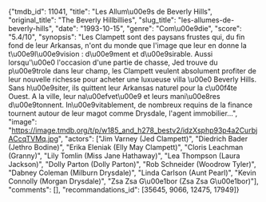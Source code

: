 {"tmdb_id": 11041, "title": "Les Allum\u00e9s de Beverly Hills", "original_title": "The Beverly Hillbillies", "slug_title": "les-allumes-de-beverly-hills", "date": "1993-10-15", "genre": "Com\u00e9die", "score": "5.4/10", "synopsis": "Les Clampett sont des paysans frustes qui, du fin fond de leur Arkansas, n'ont du monde que l'image que leur en donne la t\u00e9l\u00e9vision : d\u00e9ment et d\u00e9sirable. Aussi lorsqu'\u00e0 l'occasion d'une partie de chasse, Jed trouve du p\u00e9trole dans leur champ, les Clampett veulent absolument profiter de leur nouvelle richesse pour acheter une luxueuse villa \u00e0 Beverly Hills. Sans h\u00e9siter, ils quittent leur Arkansas naturel pour la c\u00f4te Ouest. A la ville, leur na\u00efvet\u00e9 et leurs mani\u00e8res d\u00e9tonnent. In\u00e9vitablement, de nombreux requins de la finance tournent autour de leur magot comme Drysdale, l'agent immobilier...", "image": "https://image.tmdb.org/t/p/w185_and_h278_bestv2/idzXsphp93p4a2CurbjACcqTVMq.jpg", "actors": ["Jim Varney (Jed Clampett)", "Diedrich Bader (Jethro Bodine)", "Erika Eleniak (Elly May Clampett)", "Cloris Leachman (Granny)", "Lily Tomlin (Miss Jane Hathaway)", "Lea Thompson (Laura Jackson)", "Dolly Parton (Dolly Parton)", "Rob Schneider (Woodrow Tyler)", "Dabney Coleman (Milburn Drysdale)", "Linda Carlson (Aunt Pearl)", "Kevin Connolly (Morgan Drysdale)", "Zsa Zsa G\u00e1bor (Zsa Zsa G\u00e1bor)"], "comments": [], "recommandations_id": [35645, 9066, 12475, 17949]}